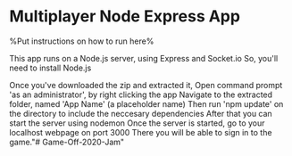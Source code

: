 
# Multiplayer Node Express App

%Put instructions on how to run here%

This app runs on a Node.js server, using Express and Socket.io
So, you'll need to install Node.js

Once you've downloaded the zip and extracted it,
Open command prompt 'as an administrator', by right clicking the app
Navigate to the extracted folder, named 'App Name' (a placeholder name)
Then run 'npm update' on the directory to include the neccesary dependencies
After that you can start the server using nodemon
Once the server is started, go to your localhost webpage on port 3000
There you will be able to sign in to the game."# Game-Off-2020-Jam" 
